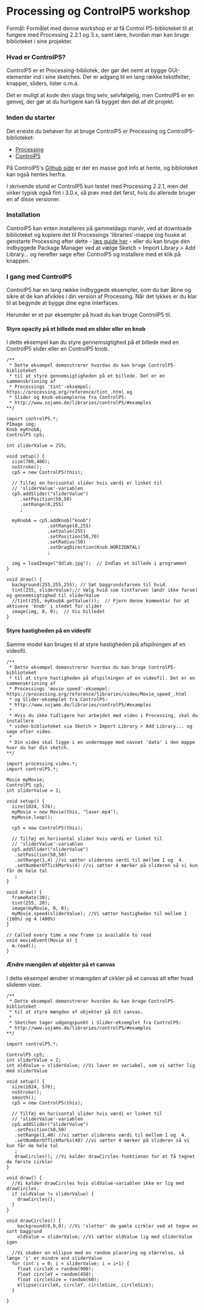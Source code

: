 # Processing og ControlP5 workshop

Formål: Formålet med denne workshop er at få Control P5-biblioteket til at fungere med Processing 2.2.1 og 3.x, samt lære, hvordan man kan bruge biblioteket i sine projekter.

### Hvad er ControlP5?
ControlP5 er et Processing-bibliotek, der gør det nemt at bygge GUI-elementer ind i sine sketches. Der er adgang til en lang række tekstfelter, knapper, sliders, lister o.m.a.

Det er muligt at kode den slags ting selv, selvfølgelig, men ControlP5 er en genvej, der gør at du hurtigere kan få bygget den del af dit projekt.

### Inden du starter
Det eneste du behøver for at bruge ControlP5 er Processing og ControlP5-biblioteket:
- [Processing](https://processing.org)
- [ControlP5](http://www.sojamo.de/libraries/controlP5)

På ControlP5's [Github side](https://github.com/sojamo/controlp5) er der en masse god info at hente, og biblioteket kan også hentes herfra.

I skrivende stund er ControlP5 kun testet med Processing 2.2.1, men det virker typisk også fint i 3.0.x, så prøv med det først, hvis du allerede bruger en af disse versioner.

### Installation
ControlP5 kan enten installeres på gammeldags manér, ved at downloade biblioteket og kopiere det til Processings 'libraries'-mappe (og huske at genstarte Processing efter dette - [læs guide her](https://github.com/processing/processing/wiki/How-to-Install-a-Contributed-Library#manual-install) - eller du kan bruge den indbyggede Package Manager ved at vælge Sketch > Import Library > Add Library... og herefter søge efter ControlP5 og installere med et klik på knappen.

### I gang med ControlP5
ControlP5 har en lang række indbyggede eksempler, som du bør åbne og sikre at de kan afvikles i din version af Processing. Når det lykkes er du klar til  at begynde at bygge dine egne interfaces.

Herunder er et par eksempler på hvad du kan bruge ControlP5 til.

#### Styre opacity på et billede med en slider eller en knob
I dette eksempel kan du styre gennemsigtighed på et billede med en ControlP5 slider eller en ControlP5 knob.

```
/**
 * Dette eksempel demonstrerer hvordan du kan bruge ControlP5-biblioteket
 * til at styre gennemsigtigheden på et billede. Det er en sammenskrivning af
 * Processings 'tint'-eksempel: https://processing.org/reference/tint_.html og
 * Slider og Knob-eksemplerne fra ControlP5:
 * http://www.sojamo.de/libraries/controlP5/#examples
**/

import controlP5.*;
PImage img;
Knob myKnobA;
ControlP5 cp5;

int sliderValue = 255;

void setup() {
  size(700,400);
  noStroke();
  cp5 = new ControlP5(this);
  
  // Tilføj en horisontal slider hvis værdi er linket til
  // 'sliderValue'-variablen 
  cp5.addSlider("sliderValue")
     .setPosition(50,50)
     .setRange(0,255)
     ;
     
  myKnobA = cp5.addKnob("knob")
               .setRange(0,255)
               .setValue(255)
               .setPosition(50,70)
               .setRadius(50)
               .setDragDirection(Knob.HORIZONTAL)
               ;
               
  img = loadImage("ddlab.jpg");  // Indlæs et billede i programmet 
}

void draw() {
  background(255,255,255); // Sæt baggrundsfarven til hvid.
  tint(255, sliderValue);// Vælg hvid som tintfarven (ændr ikke farve) og gennemsigtighed til sliderValue
  //tint(255, myKnobA.getValue());  // Fjern denne kommentar for at aktivere 'knob' i stedet for slider
  image(img, 0, 0);  // Vis billedet
}
```

#### Styre hastigheden på en videofil
Samme model kan bruges til at styre hastigheden på afspilningen af en videofil.

```
/**
 * Dette eksempel demonstrerer hvordan du kan bruge ControlP5-biblioteket
 * til at styre hastigheden på afspilningen af en videofil. Det er en sammenskrivning af
 * Processings 'movie speed'-eksempel: https://processing.org/reference/libraries/video/Movie_speed_.html
 * og Slider-eksemplet fra ControlP5:
 * http://www.sojamo.de/libraries/controlP5/#examples
 *
 * Hvis du ikke tidligere har arbejdet med video i Processing, skal du installere
 * video-biblioteket via Sketch > Import Library > Add Library... og søge efter video.
 *
 * Din video skal ligge i en undermappe med navnet 'data' i den mappe hvor du har din sketch. 
**/

import processing.video.*;
import controlP5.*;

Movie myMovie;
ControlP5 cp5;
int sliderValue = 1;

void setup() {
  size(1024, 576);
  myMovie = new Movie(this, "laser.mp4");
  myMovie.loop();
  
  cp5 = new ControlP5(this);
  
  // Tilføj en horisontal slider hvis værdi er linket til
  // 'sliderValue'-variablen 
  cp5.addSlider("sliderValue")
   .setPosition(50,50)
   .setRange(1,4) //vi sætter sliderens værdi til mellem 1 og  4.
   .setNumberOfTickMarks(4) //vi sætter 4 mærker på slideren så vi kun får de hele tal
   ;
}

void draw() {
  frameRate(30);
  tint(255, 20);
  image(myMovie, 0, 0);
  myMovie.speed(sliderValue); //Vi sætter hastigheden til mellem 1 (100%) og 4 (400%)
}

// Called every time a new frame is available to read
void movieEvent(Movie m) {
  m.read();
}
```

#### Ændre mængden af objekter på et canvas
I dette eksempel ændrer vi mængden af cirkler på et canvas alt efter hvad slideren viser.

```
/**
 * Dette eksempel demonstrerer hvordan du kan bruge ControlP5-biblioteket
 * til at styre mængden af objekter på dit canvas.
 *
 * Sketchen tager udgangspunkt i Slider-eksemplet fra ControlP5:
 * http://www.sojamo.de/libraries/controlP5/#examples
**/

import controlP5.*;

ControlP5 cp5;
int sliderValue = 2;
int oldValue = sliderValue; //Vi laver en variabel, som vi sætter lig med sliderValue

void setup() {
  size(1024, 576);
  noStroke();
  smooth();
  cp5 = new ControlP5(this);
  
  // Tilføj en horisontal slider hvis værdi er linket til
  // 'sliderValue'-variablen 
  cp5.addSlider("sliderValue")
   .setPosition(50,50)
   .setRange(1,40) //vi sætter sliderens værdi til mellem 1 og  4.
   .setNumberOfTickMarks(40) //vi sætter 4 mærker på slideren så vi kun får de hele tal
   ;
   drawCircles(); //Vi kalder drawCircles-funktionen for at få tegnet de første cirkler
}

void draw() {
  //Vi kalder drawCircles hvis oldValue-variablen ikke er lig med drawCircles.
  if (oldValue != sliderValue) { 
    drawCircles();
  }
}

void drawCircles() {
    background(0,0,0); //Vi 'sletter' de gamle cirkler ved at tegne en sort baggrund
    oldValue = sliderValue; //Vi sætter oldValue lig med sliderValue igen
  
  //Vi skaber en ellipse med en random placering og størrelse, så længe 'i' er mindre end sliderValue
  for (int i = 0; i < sliderValue; i = i+1) {
    float circleX = random(900);
    float circleY = random(450);
    float circleSize = random(60);  
    ellipse(circleX, circleY, circleSize, circleSize);
  }

}
```

